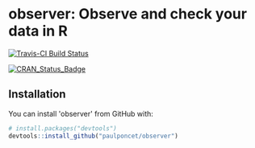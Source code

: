 # observer: Observe and check your data in R

[![Travis-CI Build Status](https://travis-ci.org/paulponcet/observer.svg?branch=master)](https://travis-ci.org/paulponcet/observer)

[![CRAN\_Status\_Badge](http://www.r-pkg.org/badges/version/observer)](http://cran.r-project.org/package=observer)

## Installation

You can install 'observer' from GitHub with:

```R
# install.packages("devtools")
devtools::install_github("paulponcet/observer")
```
